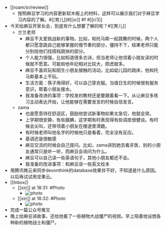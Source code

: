 - [[roam/sr/review]]
    - 按照麻豆学习的内容更新软木板上的材料，这样可以展示我们对于麻豆学习内容的了解。#[[育儿]]#[[sr]] #f #[[r/3]]
- 今天给麻豆开家长会，到底有什么想要了解的呢？#[[育儿]]
    - 兰兰老师
        - 麻豆不太爱挑战新的事物。比如，和托马斯一起跳舞的时候，两个人都只愿意跳自己能够掌握的慢节奏的部分，僵持不下，结果老师只能分别给他们找搭档跳快的部分。
        - 个人能力很强，比如知道很多古诗，但当老师让他领着小朋友读的时候就不愿意。可能和他年纪相对比较大，顾虑就多。
        - 麻豆不喜欢玩和陌生小朋友接触的活动，比如幼儿园的跳床，他和托马斯基本上不玩。
        - 生活方面：筷子用得好，可以自己穿衣服。当值日生的时候很有服务意识，帮着小朋友接水。
        - 我准备改进的事项：学校发的教材还是要跟着看一下。从让麻豆多练习主动表达开始，让他能够在需要发言的时候自信发言。
    - zama
        - 也是愿意待在舒适区，鼓励他尝试新事物如果太急切，他就会哭。
        - 上学期很安静，有些腼腆，这学期有时表现得有些调皮很健谈。有时候会尖叫，还带领着小朋友在楼道里滑跪。
        - 有时候老师叫他名字的时候他只是看着，完全没有反应。
        - 基调还是很敏感
        - 麻豆交流的时候会自己提问。比如，zama讲到她去看牙医，别的小朋友通常只是听一听，而麻豆会询问为什么。
        - 麻豆可以自己读一些英语句子，其他小朋友都还不会。
        - 我准备的改进事项：和麻豆读一些英文绘本
- 用腾讯微云来同步devonthink的database效果并不好，不知道是什么原因。以后再试试用坚果云。
- [[Inbox]]
    - [[xin]] at 18:31: #Photo
        - ![photo](https://firebasestorage.googleapis.com/v0/b/firescript-577a2.appspot.com/o/imgs%2Fapp%2Fxinyiheng%2FYK8YSvUQj?alt=media&token=45721596-8b87-4ab0-a11e-c551fd04d85d)
    - [[xin]] at 18:32: #Photo
        - ![photo](https://firebasestorage.googleapis.com/v0/b/firescript-577a2.appspot.com/o/imgs%2Fapp%2Fxinyiheng%2Fu9sMCHyER?alt=media&token=32c5e3b2-9d73-41a0-9af6-e0addfcbb1b7)
- 完成一篇公众号推文
- 晚上给麻豆讲故事，还给他看了一些植物大战僵尸的视频。早上陪着他设想各种新的植物战士和僵尸。
